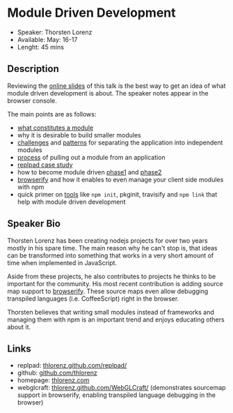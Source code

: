 # Module Driven Development

- Speaker: Thorsten Lorenz
- Available: May: 16-17
- Lenght: 45 mins

## Description

Reviewing the [online slides](http://thlorenz.github.com/module-driven-development/#/) of this talk is the best way to
get an idea of what module driven development is about. The speaker notes appear in the browser console.

The main points are as follows:

- [what constitutes a module](http://thlorenz.github.com/module-driven-development/#/1/3)
- why it is desirable to build smaller modules
- [challenges](http://thlorenz.github.com/module-driven-development/#/2/1) and [patterns]( http://thlorenz.github.com/module-driven-development/#/2/2) for separating the application into independent modules
- [process](http://thlorenz.github.com/module-driven-development/#/2/3) of pulling out a module from an application
- [replpad case study](http://thlorenz.github.com/module-driven-development/#/4)
- how to become module driven [phase1](http://thlorenz.github.com/module-driven-development/#/9) and [phase2](http://thlorenz.github.com/module-driven-development/#/9/1)
- [browserify](https://github.com/substack/node-browserify) and how it enables to even manage your client side modules with npm
- quick primer on [tools](http://thlorenz.github.com/module-driven-development/#/9/2) like `npm init`, pkginit, travisify and `npm link`
  that help with module driven development

## Speaker Bio

Thorsten Lorenz has been creating nodejs projects for over two years mostly in his spare time. The main reason why he can't stop is, that
ideas can be transformed into something that works in a very short amount of time when implemented in JavaScript.

Aside from these projects, he also contributes to projects he thinks to be important for the community. 
His most recent contribution is adding source map support to [browserify](https://github.com/substack/node-browserify). 
These source maps even allow debugging transpiled languages (i.e. CoffeeScript) right in the browser.

Thorsten believes that writing small modules instead of frameworks and managing them with npm is an important trend and enjoys
educating others about it.

## Links

- replpad: [thlorenz.github.com/replpad/](http://thlorenz.github.com/replpad/)
- github: [github.com/thlorenz](https://github.com/thlorenz)
- homepage: [thlorenz.com](http://thlorenz.com)
- webglcraft: [thlorenz.github.com/WebGLCraft/](http://thlorenz.github.com/WebGLCraft/) (demonstrates sourcemap support
  in browserify, enabling transpiled language debugging in the browser)
